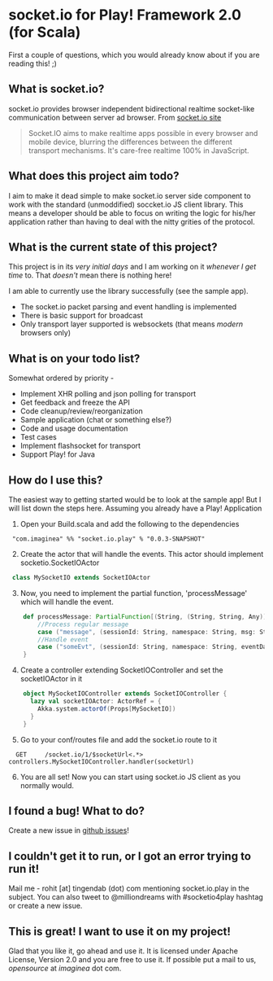 # socket.io for Play! Framework 2.0 (for Scala)

First a couple of questions, which you would already know about if you are reading this! ;)

## What is socket.io?

socket.io provides browser independent bidirectional realtime socket-like communication between server ad browser.
From [socket.io site](http://socket.io/)
>
> Socket.IO aims to make realtime apps possible in every browser and mobile device, blurring the differences between the different transport mechanisms. It's care-free realtime 100% in JavaScript.
>

## What does this project aim todo?

I aim to make it dead simple to make socket.io server side component to work with the standard (unmoddified) soccket.io JS client library.
This means a developer should be able to focus on writing the logic for his/her application rather than having to deal with the nitty grities of the protocol.

## What is the current state of this project?

This project is in its *very initial days* and I am working on it *whenever I get time* to. That *doesn't* mean there is nothing here!

I am able to currently use the library successfully (see the sample app).

* The socket.io packet parsing and event handling is implemented
* There is basic support for broadcast
* Only transport layer supported is websockets (that means *modern* browsers only)

## What is on your todo list?

Somewhat ordered by priority -

* Implement XHR polling and json polling for transport
* Get feedback and freeze the API
* Code cleanup/review/reorganization
* Sample application (chat or something else?)
* Code and usage documentation
* Test cases
* Implement flashsocket for transport
* Support Play! for Java

## How do I use this?

The easiest way to getting started would be to look at the sample app! But I will list down the steps here. Assuming you already have a Play! Application

1. Open your Build.scala and add the following to the dependencies

```
 "com.imaginea" %% "socket.io.play" % "0.0.3-SNAPSHOT"
```

2. Create the actor that will handle the events. This actor should implement socketio.SocketIOActor

```scala
 class MySocketIO extends SocketIOActor
```

3. Now, you need to implement the partial function, 'processMessage' which will handle the event.

```scala
    def processMessage: PartialFunction[(String, (String, String, Any)), Unit] = {
        //Process regular message
        case ("message", (sessionId: String, namespace: String, msg: String)) => { ... }
        //Handle event
        case ("someEvt", (sessionId: String, namespace: String, eventData: JsValue)) => { ... }
    }
```


4. Create a controller extending SocketIOController and set the socketIOActor in it

```scala
    object MySocketIOController extends SocketIOController {
      lazy val socketIOActor: ActorRef = {
        Akka.system.actorOf(Props[MySocketIO])
      }
    }
```

5. Go to your conf/routes file and add the socket.io route to it

```
  GET     /socket.io/1/$socketUrl<.*>     controllers.MySocketIOController.handler(socketUrl)
```

6. You are all set! Now you can start using socket.io JS client as you normally would.

## I found a bug! What to do?

Create a new issue in [github issues](https://github.com/rohit-tingendab/socket.io.play/issues)!

## I couldn't get it to run, or I got an error trying to run it!

Mail me - rohit [at] tingendab (dot) com mentioning socket.io.play in the subject. You can also tweet to @milliondreams with #socketio4play hashtag or create a new issue.

## This is great! I want to use it on my project!

Glad that you like it, go ahead and use it. It is licensed under Apache License, Version 2.0 and you are free to use it. If possible put a mail to us, *opensource* at *imaginea* dot com.





